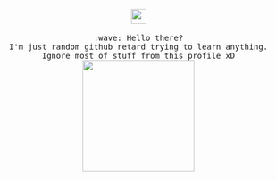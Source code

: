 <p align="center">
  <img src="https://user-images.githubusercontent.com/5679180/79618120-0daffb80-80be-11ea-819e-d2b0fa904d07.gif" width="27px">
  <br><br>
  <samp>
    :wave: Hello there?
    <br>I'm just random github retard trying to learn anything. Ignore most of stuff from this profile xD
    <br>
    <img src="https://i.imgur.com/VP9QIDJ.gif" width="200px" height="200px" align="center">
  </samp>
</p>
